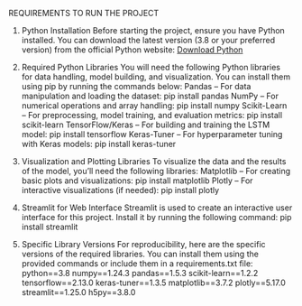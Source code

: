 REQUIREMENTS TO RUN THE PROJECT
1. Python Installation
Before starting the project, ensure you have Python installed. You can download the latest version (3.8 or your preferred version) from the official Python website: [Download Python](https://www.python.org/downloads/)


2. Required Python Libraries
You will need the following Python libraries for data handling, model building, and visualization. You can install them using pip by running the commands below:
Pandas – For data manipulation and loading the dataset: pip install pandas
NumPy – For numerical operations and array handling: pip install numpy
Scikit-Learn – For preprocessing, model training, and evaluation metrics: pip install scikit-learn
TensorFlow/Keras – For building and training the LSTM model: pip install tensorflow
Keras-Tuner – For hyperparameter tuning with Keras models: pip install keras-tuner

3. Visualization and Plotting Libraries
To visualize the data and the results of the model, you’ll need the following libraries:
Matplotlib – For creating basic plots and visualizations: pip install matplotlib
Plotly – For interactive visualizations (if needed): pip install plotly

4. Streamlit for Web Interface
Streamlit is used to create an interactive user interface for this project. Install it by running the following command:
pip install streamlit

5. Specific Library Versions
For reproducibility, here are the specific versions of the required libraries. You can install them using the provided commands or include them in a requirements.txt file:
python==3.8
numpy==1.24.3
pandas==1.5.3
scikit-learn==1.2.2
tensorflow==2.13.0
keras-tuner==1.3.5
matplotlib==3.7.2
plotly==5.17.0
streamlit==1.25.0
h5py==3.8.0
